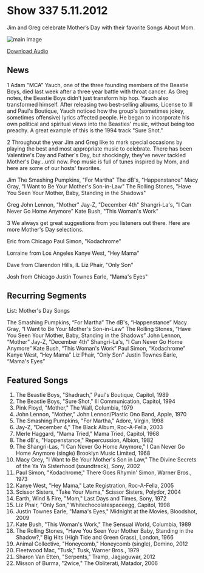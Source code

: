 # Show 337 5.11.2012
Jim and Greg celebrate Mother’s Day with their favorite Songs About Mom.

![main image](http://www.soundopinions.org/images/2012/songsformom.jpg)

[Download Audio](http://audio.soundopinions.org/streams/2012/05/so_20120511.m3u)

## News
1 Adam "MCA" Yauch, one of the three founding members of the Beastie Boys, died last week after a three year battle with throat cancer. As Greg notes, the Beastie Boys didn't just transform hip hop. Yauch also transformed himself. After releasing two best-selling albums, License to Ill and Paul's Boutique, Yauch noticed how the group's (sometimes jokey, sometimes offensive) lyrics affected people. He began to incorporate his own political and spiritual views into the Beasties' music, without being too preachy. A great example of this is the 1994 track "Sure Shot." 

2 Throughout the year Jim and Greg like to mark special occasions by playing the best and most appropriate music to celebrate. There has been Valentine's Day and Father's Day, but shockingly, they've never tackled Mother's Day...until now. Pop music is full of tunes inspired by Mom, and here are some of our hosts' favorites.

Jim
The Smashing Pumpkins, "For Martha" 
The dB's, "Happenstance"
Macy Gray, "I Want to Be Your Mother's Son-in-Law" 
The Rolling Stones, "Have You Seen Your Mother, Baby, Standing in the Shadows"

Greg
John Lennon, "Mother"
Jay-Z, "December 4th"
Shangri-La's, "I Can Never Go Home Anymore"
Kate Bush, "This Woman's Work"

3 We always get great suggestions from you listeners out there. Here are more Mother's Day selections.

Eric from Chicago
Paul Simon, "Kodachrome"

Lorraine from Los Angeles
Kanye West, "Hey Mama"

Dave from Clarendon Hills, IL 
Liz Phair, "Only Son"

Josh from Chicago
Justin Townes Earle, "Mama's Eyes"

## Recurring Segments
List: Mother's Day Songs

The Smashing Pumpkins, “For Martha” 
The dB's, “Happenstance”
Macy Gray, “I Want to Be Your Mother's Son-in-Law” 
The Rolling Stones, “Have You Seen Your Mother, Baby, Standing in the Shadows”
John Lennon, “Mother”
Jay-Z, “December 4th”
Shangri-La's, “I Can Never Go Home Anymore”
Kate Bush, “This Woman's Work”
Paul Simon, “Kodachrome”
Kanye West, “Hey Mama”
Liz Phair, “Only Son”
Justin Townes Earle, “Mama's Eyes”

## Featured Songs
1. The Beastie Boys, "Shadrach," Paul's Boutique, Capitol, 1989
2. The Beastie Boys, "Sure Shot," Ill Communication, Capitol, 1994
3. Pink Floyd, "Mother," The Wall, Columbia, 1979
4. John Lennon, "Mother," John Lennon/Plastic Ono Band, Apple, 1970
5. The Smashing Pumpkins, "For Martha," Adore, Virgin, 1998
6. Jay-Z, "December 4," The Black Album, Roc-A-Fella, 2003
7. Merle Haggard, "Mama Tried," Mama Tried, Capitol, 1968
8. The dB's, "Happenstance," Repercussion, Albion, 1982
9. The Shangri-Las, "I Can Never Go Home Anymore," I Can Never Go Home Anymore (single) Brooklyn Music Limited, 1968
10. Macy Grey, "I Want to Be Your Mother's Son in Law," The Divine Secrets of the Ya Ya Sisterhood (soundtrack), Sony, 2002
11. Paul Simon, "Kodachrome," There Goes Rhymin' Simon, Warner Bros., 1973
12. Kanye West, "Hey Mama," Late Registration, Roc-A-Fella, 2005
13. Scissor Sisters, "Take Your Mama," Scissor Sisters, Polydor, 2004
14. Earth, Wind & Fire, "Mom," Last Days and Times, Sony, 1972
15. Liz Phair, "Only Son," Whitechocolatespaceegg, Capitol, 1998
16. Justin Townes Earle, "Mama's Eyes," Midnight at the Movies, Bloodshot, 2009
17. Kate Bush, "This Woman's Work," The Sensual World, Columbia, 1989
18. The Rolling Stones, "Have You Seen Your Mother Baby, Standing in the Shadow?," Big Hits (High Tide and Green Grass), London, 1966
19. Animal Collective, "Honeycomb," Honeycomb (single), Domino, 2012
20. Fleetwood Mac, "Tusk," Tusk, Warner Bros., 1979
21. Sharon Van Etten, "Serpents," Tramp, Jagjaguwar, 2012
22. Misson of Burma, "2wice," The Obliterati, Matador, 2006
